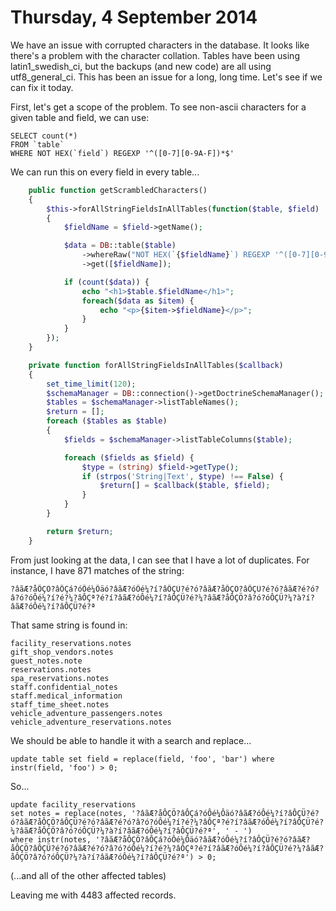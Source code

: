 Thursday, 4 September 2014
===========================

We have an issue with corrupted characters in the database. It looks like there's a problem with the character collation. Tables have been using latin1_swedish_ci, but the backups (and new code) are all using utf8_general_ci. This has been an issue for a long, long time. Let's see if we can fix it today.

First, let's get a scope of the problem. To see non-ascii characters for a given table and field, we can use:

    SELECT count(*) 
    FROM `table`
    WHERE NOT HEX(`field`) REGEXP '^([0-7][0-9A-F])*$'

We can run this on every field in every table...

```php
    public function getScrambledCharacters()
    {
        $this->forAllStringFieldsInAllTables(function($table, $field)
        {
            $fieldName = $field->getName();

            $data = DB::table($table)
                ->whereRaw("NOT HEX(`{$fieldName}`) REGEXP '^([0-7][0-9A-F])*$'")
                ->get([$fieldName]);

            if (count($data)) {
                echo "<h1>$table.$fieldName</h1>";
                foreach($data as $item) {
                    echo "<p>{$item->$fieldName}</p>";
                }
            }
        });
    }

    private function forAllStringFieldsInAllTables($callback)
    {
        set_time_limit(120);
        $schemaManager = DB::connection()->getDoctrineSchemaManager();
        $tables = $schemaManager->listTableNames();
        $return = [];
        foreach ($tables as $table) 
        {
            $fields = $schemaManager->listTableColumns($table);

            foreach ($fields as $field) {
                $type = (string) $field->getType();
                if (strpos('String|Text', $type) !== False) {
                    $return[] = $callback($table, $field);
                }
            }
        }

        return $return;
    }
```

From just looking at the data, I can see that I have a lot of duplicates. For instance, I have 871 matches of the string:

    ?âãÆ?åÔÇÖ?âÔÇá?óÔé¼Ôäó?âãÆ?óÔé¼?í?âÔÇÜ?é?ó?âãÆ?åÔÇÖ?âÔÇÜ?é?ó?âãÆ?é?ó?â?ó?óÔé¼?í?é?¼?âÔÇª?é?í?âãÆ?óÔé¼?í?âÔÇÜ?é?¼?âãÆ?åÔÇÖ?â?ó?óÔÇÜ?¼?à?í?âãÆ?óÔé¼?í?âÔÇÜ?é?ª

That same string is found in:

    facility_reservations.notes
    gift_shop_vendors.notes
    guest_notes.note
    reservations.notes
    spa_reservations.notes
    staff.confidential_notes
    staff.medical_information
    staff_time_sheet.notes
    vehicle_adventure_passengers.notes
    vehicle_adventure_reservations.notes

We should be able to handle it with a search and replace...

    update table set field = replace(field, 'foo', 'bar') where instr(field, 'foo') > 0;

So...

    update facility_reservations 
    set notes = replace(notes, '?âãÆ?åÔÇÖ?âÔÇá?óÔé¼Ôäó?âãÆ?óÔé¼?í?âÔÇÜ?é?ó?âãÆ?åÔÇÖ?âÔÇÜ?é?ó?âãÆ?é?ó?â?ó?óÔé¼?í?é?¼?âÔÇª?é?í?âãÆ?óÔé¼?í?âÔÇÜ?é?¼?âãÆ?åÔÇÖ?â?ó?óÔÇÜ?¼?à?í?âãÆ?óÔé¼?í?âÔÇÜ?é?ª', ' - ') 
    where instr(notes, '?âãÆ?åÔÇÖ?âÔÇá?óÔé¼Ôäó?âãÆ?óÔé¼?í?âÔÇÜ?é?ó?âãÆ?åÔÇÖ?âÔÇÜ?é?ó?âãÆ?é?ó?â?ó?óÔé¼?í?é?¼?âÔÇª?é?í?âãÆ?óÔé¼?í?âÔÇÜ?é?¼?âãÆ?åÔÇÖ?â?ó?óÔÇÜ?¼?à?í?âãÆ?óÔé¼?í?âÔÇÜ?é?ª') > 0;

(...and all of the other affected tables)

Leaving me with 4483 affected records.

 